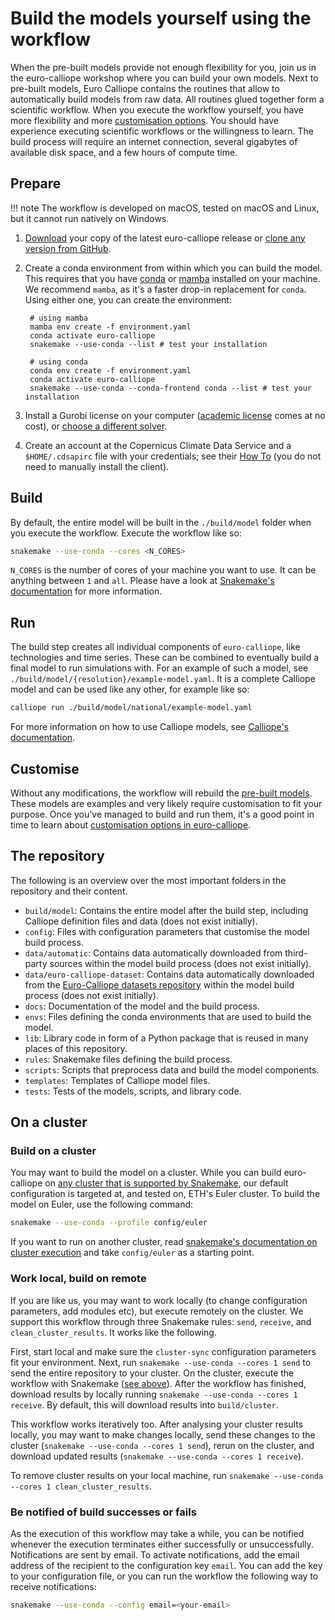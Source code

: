 # Build the models yourself using the workflow

When the pre-built models provide not enough flexibility for you, join us in the euro-calliope workshop where you can build your own models. Next to pre-built models, Euro Calliope contains the routines that allow to automatically build models from raw data. All routines glued together form a scientific workflow. When you execute the workflow yourself, you have more flexibility and more [customisation options](./customisation). You should have experience executing scientific workflows or the willingness to learn. The build process will require an internet connection, several gigabytes of available disk space, and a few hours of compute time.

## Prepare

!!! note
    The workflow is developed on macOS, tested on macOS and Linux, but it cannot run natively on Windows.

1. [Download](https://doi.org/10.5281/zenodo.3949793) your copy of the latest euro-calliope release or [clone any version from GitHub](https://github.com/calliope-project/euro-calliope).

2. Create a conda environment from within which you can build the model. This requires that you have [conda](https://conda.io) or [mamba](https://mamba.readthedocs.io/) installed on your machine. We recommend `mamba`, as it's a faster drop-in replacement for `conda`. Using either one, you can create the environment:

        # using mamba
        mamba env create -f environment.yaml
        conda activate euro-calliope
        snakemake --use-conda --list # test your installation

        # using conda
        conda env create -f environment.yaml
        conda activate euro-calliope
        snakemake --use-conda --conda-frontend conda --list # test your installation

3. Install a Gurobi license on your computer ([academic license](https://www.gurobi.com/downloads/end-user-license-agreement-academic/) comes at no cost), or [choose a different solver](./customisation.md#manual).

4. Create an account at the Copernicus Climate Data Service and a `$HOME/.cdsapirc` file with your credentials; see their [How To](https://cds.climate.copernicus.eu/api-how-to) (you do not need to manually install the client).

## Build

By default, the entire model will be built in the `./build/model` folder when you execute the workflow. Execute the workflow like so:

```bash
snakemake --use-conda --cores <N_CORES>
```

`N_CORES` is the number of cores of your machine you want to use. It can be anything between `1` and `all`. Please have a look at [Snakemake's documentation](https://snakemake.readthedocs.io) for more information.

## Run

The build step creates all individual components of `euro-calliope`, like technologies and time series. These can be combined to eventually build a final model to run simulations with. For an example of such a model, see `./build/model/{resolution}/example-model.yaml`. It is a complete Calliope model and can be used like any other, for example like so:

```bash
calliope run ./build/model/national/example-model.yaml
```

For more information on how to use Calliope models, see [Calliope's documentation](https://calliope.readthedocs.io/en/v0.6.7/).

## Customise

Without any modifications, the workflow will rebuild the [pre-built models](./pre-built.md). These models are examples and very likely require customisation to fit your purpose. Once you've managed to build and run them, it's a good point in time to learn about [customisation options in euro-calliope](./customisation.md).

## The repository

The following is an overview over the most important folders in the repository and their content.

* `build/model`: Contains the entire model after the build step, including Calliope definition files and data (does not exist initially).
* `config`: Files with configuration parameters that customise the model build process.
* `data/automatic`: Contains data automatically downloaded from third-party sources within the model build process (does not exist initially).
* `data/euro-calliope-dataset`: Contains data automatically downloaded from the [Euro-Calliope datasets repository](https://github.com/calliope-project/euro-calliope-datasets) within the model build process (does not exist initially).
* `docs`: Documentation of the model and the build process.
* `envs`: Files defining the conda environments that are used to build the model.
* `lib`: Library code in form of a Python package that is reused in many places of this repository.
* `rules`: Snakemake files defining the build process.
* `scripts`: Scripts that preprocess data and build the model components.
* `templates`: Templates of Calliope model files.
* `tests`: Tests of the models, scripts, and library code.

## On a cluster

### Build on a cluster

You may want to build the model on a cluster. While you can build euro-calliope on [any cluster that is supported by Snakemake](https://snakemake.readthedocs.io/en/v6.1.1/executing/cluster.html), our default configuration is targeted at, and tested on, ETH's Euler cluster. To build the model on Euler, use the following command:

```bash
snakemake --use-conda --profile config/euler
```

If you want to run on another cluster, read [snakemake's documentation on cluster execution](https://snakemake.readthedocs.io/en/v6.1.1/executable.html#cluster-execution) and take `config/euler` as a starting point.

### Work local, build on remote

If you are like us, you may want to work locally (to change configuration parameters, add modules etc), but execute remotely on the cluster. We support this workflow through three Snakemake rules: `send`, `receive`, and `clean_cluster_results`. It works like the following.

First, start local and make sure the `cluster-sync` configuration parameters fit your environment. Next, run `snakemake --use-conda --cores 1 send` to send the entire repository to your cluster. On the cluster, execute the workflow with Snakemake ([see above](./build.md#build-on-a-cluster)). After the workflow has finished, download results by locally running `snakemake --use-conda --cores 1 receive`. By default, this will download results into `build/cluster`.

This workflow works iteratively too. After analysing your cluster results locally, you may want to make changes locally, send these changes to the cluster (`snakemake --use-conda --cores 1 send`), rerun on the cluster, and download updated results (`snakemake --use-conda --cores 1 receive`).

To remove cluster results on your local machine, run `snakemake --use-conda --cores 1 clean_cluster_results`.

### Be notified of build successes or fails

 As the execution of this workflow may take a while, you can be notified whenever the execution terminates either successfully or unsuccessfully. Notifications are sent by email. To activate notifications, add the email address of the recipient to the configuration key `email`. You can add the key to your configuration file, or you can run the workflow the following way to receive notifications:

```bash
snakemake --use-conda --config email=<your-email>
```
